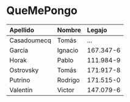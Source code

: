 # QueMePongo

|Apellido|Nombre|Legajo|
|:---|:---|:---|
|Casadoumecq|Tomás|...|
|García|Ignacio|167.347-6|
|Horak|Pablo|111.984-9|
|Ostrovsky|Tomás|171.917-8|
|Putrino|Rodrigo|171.515-0|
|Valentín|Victor|147.079-6|

